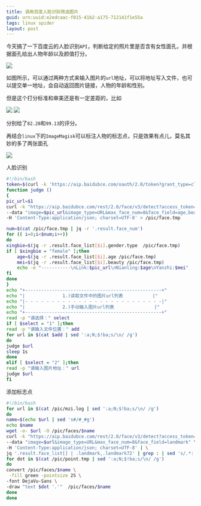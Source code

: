 ```yaml
---
title: 调用百度人脸识别筛选图片
guid: urn:uuid:e2edcaac-f015-41b2-a175-712141f1e55a
tags: linux spider
layout: post
---
```

今天搞了一下百度云的人脸识别`API`，判断给定的照片里是否含有女性面孔，并根据面孔给出人物年龄以及颜值打分。

![](https://ws3.sinaimg.cn/large/005BYqpggy1fxkmw8suxmj30i607zjrm.jpg)

如图所示，可以通过两种方式来输入图片的`url`地址，可以将地址写入文件，也可以提交单一地址，会自动返回图片链接，人物的年龄和性别。

但是这个打分标准和审美还是有一定差距的，比如

![](https://ww4.sinaimg.cn/mw690/9d52c073gw1e9sqvgtrd3j20go0oddi1.jpg)
![](https://ww3.sinaimg.cn/mw1024/9d52c073gw1f58mhojtdhj20j60piq5w.jpg)

分别给了`82.28`和`99.13`的评分。

再结合`linux`下的`ImageMagisk`可以标注人物的标志点，只是效果有点儿，莫名其妙的多了两张面孔

![](https://i.loli.net/2018/11/25/5bfaa8029c1a5.jpg)

人脸识别

```bash
#!/bin/bash
token=$(curl -k 'https://aip.baidubce.com/oauth/2.0/token?grant_type=client_credentials&client_id=QPprSIxxxxxxxO68FYRLzye&client_secret=ERvXATsxxxxxxxkK5V0Kab2xxxbW' | jq -r '.access_token')
function judge ()
{
pic_url=$1
curl -k "https://aip.baidubce.com/rest/2.0/face/v3/detect?access_token=$token" \
--data "image=$pic_url&image_type=URL&max_face_num=8&face_field=age,beauty,face_shape,face_type,gender,race,quality" \
-H 'Content-Type:application/json; charset=UTF-8' > /pic/face.tmp

num=$(cat /pic/face.tmp | jq -r '.result.face_num')
for (( i=0;i<$num;i++))
do
xingbie=$(jq -r .result.face_list[$i].gender.type  /pic/face.tmp)
if [ $xingbie = "female" ];then
	age=$(jq -r .result.face_list[$i].age /pic/face.tmp)
	mei=$(jq -r .result.face_list[$i].beauty /pic/face.tmp)
	echo -e "-----------\nLink:$pic_url\nNianling:$age\nYanzhi:$mei"
fi
done
}
echo "+---------------------------------------------------+"
echo "|              1.)读取文件中的图片url列表           |"
echo "|- - - - - - - - - - - - - - - - - - - - - - - - - -|"
echo "|              2.)手动输入图片url列表               |"
echo "+---------------------------------------------------+"
read -p "请选择：" select
if [ $select = "1" ];then
read -p "请输入文件位置：" add
for url in $(cat $add | sed ':a;N;$!ba;s/\n/ /g')
do
judge $url
sleep 1s
done
elif [ $select = "2" ];then
read -p "请输入图片地址：" url
judge $url
fi 
```

添加标志点

```bash
#!/bin/bash
for url in $(cat /pic/mzi.log | sed ':a;N;$!ba;s/\n/ /g')
do
name=$(echo $url | sed 's#/#_#g')
echo $name
wget -o- $url -O /pic/faces/$name
curl -k "https://aip.baidubce.com/rest/2.0/face/v3/detect?access_token=24.351xxxxxxxxxx561eeb902b5fa.2592000.1545xxxx25.282335-147xxxxx6" \
--data "image=$url&image_type=URL&max_face_num=8&face_field=landmark" \
-H 'Content-Type:application/json; charset=UTF-8' | \
jq '.result.face_list[] | .landmark,.landmark72' | grep : | sed 's/.*: //g' | sed ':a;N;$!ba;s/,\n/,/g' > /pic/point.tmp
for dot in $(cat /pic/point.tmp | sed ':a;N;$!ba;s/\n/ /g')
do
convert /pic/faces/$name \
 -fill green -pointsize 25 \
-font DejaVu-Sans \
-draw "text $dot '.'"  /pic/faces/$name
done
done
```

